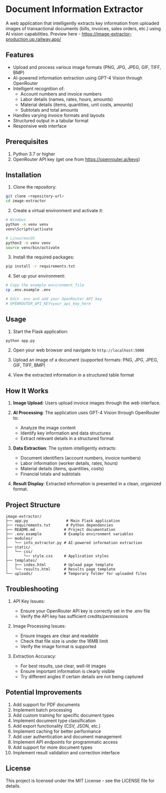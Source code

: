 # Document Information Extractor

A web application that intelligently extracts key information from uploaded images of transactional documents (bills, invoices, sales orders, etc.) using AI vision capabilities.
Preview here - https://image-extractor-production.up.railway.app/

## Features

- Upload and process various image formats (PNG, JPG, JPEG, GIF, TIFF, BMP)
- AI-powered information extraction using GPT-4 Vision through OpenRouter
- Intelligent recognition of:
  - Account numbers and invoice numbers
  - Labor details (names, rates, hours, amounts)
  - Material details (items, quantities, unit costs, amounts)
  - Subtotals and total amounts
- Handles varying invoice formats and layouts
- Structured output in a tabular format
- Responsive web interface

## Prerequisites

1. Python 3.7 or higher
2. OpenRouter API key (get one from https://openrouter.ai/keys)

## Installation

1. Clone the repository:
```bash
git clone <repository-url>
cd image-extractor
```

2. Create a virtual environment and activate it:
```bash
# Windows
python -m venv venv
venv\Scripts\activate

# Linux/macOS
python3 -m venv venv
source venv/bin/activate
```

3. Install the required packages:
```bash
pip install -r requirements.txt
```

4. Set up your environment:
```bash
# Copy the example environment file
cp .env.example .env

# Edit .env and add your OpenRouter API key
# OPENROUTER_API_KEY=your_api_key_here
```

## Usage

1. Start the Flask application:
```bash
python app.py
```

2. Open your web browser and navigate to `http://localhost:5000`

3. Upload an image of a document (supported formats: PNG, JPG, JPEG, GIF, TIFF, BMP)

4. View the extracted information in a structured table format

## How It Works

1. **Image Upload**: Users upload invoice images through the web interface.

2. **AI Processing**: The application uses GPT-4 Vision through OpenRouter to:
   - Analyze the image content
   - Identify key information and data structures
   - Extract relevant details in a structured format

3. **Data Extraction**: The system intelligently extracts:
   - Document identifiers (account numbers, invoice numbers)
   - Labor information (worker details, rates, hours)
   - Material details (items, quantities, costs)
   - Financial totals and subtotals

4. **Result Display**: Extracted information is presented in a clean, organized format.

## Project Structure

```
image-extractor/
├── app.py                 # Main Flask application
├── requirements.txt       # Python dependencies
├── README.md             # Project documentation
├── .env.example          # Example environment variables
├── modules/
│   └── info_extractor.py # AI-powered information extraction
├── static/
│   └── css/
│       └── style.css     # Application styles
├── templates/
│   ├── index.html        # Upload page template
│   └── results.html      # Results page template
└── uploads/              # Temporary folder for uploaded files
```

## Troubleshooting

1. API Key Issues:
   - Ensure your OpenRouter API key is correctly set in the .env file
   - Verify the API key has sufficient credits/permissions

2. Image Processing Issues:
   - Ensure images are clear and readable
   - Check that file size is under the 16MB limit
   - Verify the image format is supported

3. Extraction Accuracy:
   - For best results, use clear, well-lit images
   - Ensure important information is clearly visible
   - Try different angles if certain details are not being captured

## Potential Improvements

1. Add support for PDF documents
2. Implement batch processing
3. Add custom training for specific document types
4. Implement document type classification
5. Add export functionality (CSV, JSON, etc.)
6. Implement caching for better performance
7. Add user authentication and document management
8. Implement API endpoints for programmatic access
9. Add support for more document types
10. Implement result validation and correction interface

## License

This project is licensed under the MIT License - see the LICENSE file for details.
